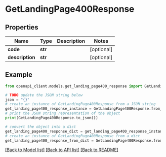 # GetLandingPage400Response


## Properties

Name | Type | Description | Notes
------------ | ------------- | ------------- | -------------
**code** | **str** |  | [optional] 
**description** | **str** |  | [optional] 

## Example

```python
from openapi_client.models.get_landing_page400_response import GetLandingPage400Response

# TODO update the JSON string below
json = "{}"
# create an instance of GetLandingPage400Response from a JSON string
get_landing_page400_response_instance = GetLandingPage400Response.from_json(json)
# print the JSON string representation of the object
print(GetLandingPage400Response.to_json())

# convert the object into a dict
get_landing_page400_response_dict = get_landing_page400_response_instance.to_dict()
# create an instance of GetLandingPage400Response from a dict
get_landing_page400_response_from_dict = GetLandingPage400Response.from_dict(get_landing_page400_response_dict)
```
[[Back to Model list]](../README.md#documentation-for-models) [[Back to API list]](../README.md#documentation-for-api-endpoints) [[Back to README]](../README.md)



